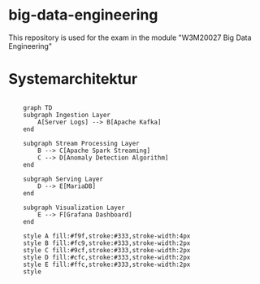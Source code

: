 # big-data-engineering
This repository is used for the exam in the module "W3M20027 Big Data Engineering"

# Systemarchitektur

```mermaid

    graph TD
    subgraph Ingestion Layer
        A[Server Logs] --> B[Apache Kafka]
    end

    subgraph Stream Processing Layer
        B --> C[Apache Spark Streaming]
        C --> D[Anomaly Detection Algorithm]
    end

    subgraph Serving Layer
        D --> E[MariaDB]
    end

    subgraph Visualization Layer
        E --> F[Grafana Dashboard]
    end

    style A fill:#f9f,stroke:#333,stroke-width:4px
    style B fill:#fc9,stroke:#333,stroke-width:2px
    style C fill:#9cf,stroke:#333,stroke-width:2px
    style D fill:#cfc,stroke:#333,stroke-width:2px
    style E fill:#ffc,stroke:#333,stroke-width:2px
    style
